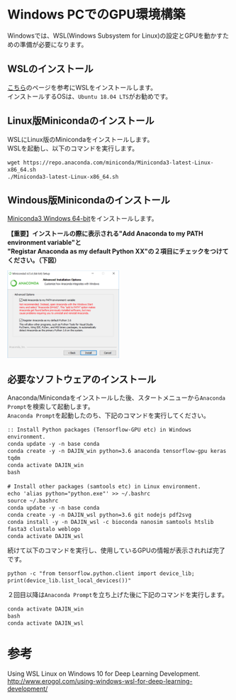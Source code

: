 # Windows PCでのGPU環境構築
Windowsでは、WSL(Windows Subsystem for Linux)の設定とGPUを動かすための準備が必要になります。  

## WSLのインストール
[こちら](https://docs.microsoft.com/ja-jp/windows/wsl/install-win10)のページを参考にWSLをインストールします。  
インストールするOSは、`Ubuntu 18.04 LTS`がお勧めです。  

## Linux版Minicondaのインストール
WSLにLinux版のMinicondaをインストールします。  
WSLを起動し、以下のコマンドを実行します。
```
wget https://repo.anaconda.com/miniconda/Miniconda3-latest-Linux-x86_64.sh
./Miniconda3-latest-Linux-x86_64.sh
```

## Windous版Minicondaのインストール
[Miniconda3 Windows 64-bit](https://docs.conda.io/en/latest/miniconda.html#windows-installers)をインストールします。  

**【重要】インストールの際に表示される"Add Anaconda to my PATH environment variable"と  
"Registar Anaconda as my default Python XX"の２項目にチェックをつけてください。（下図）**  


<img src="https://github.com/akikuno/DAJIN/blob/master/misc/images/anaconda-install.png" width="50%">  

## 必要なソフトウェアのインストール
Anaconda/Minicondaをインストールした後、スタートメニューから`Anaconda Prompt`を検索して起動します。  
`Anaconda Prompt`を起動したのち、下記のコマンドを実行してください。  
```
:: Install Python packages (Tensorflow-GPU etc) in Windows environment.
conda update -y -n base conda
conda create -y -n DAJIN_win python=3.6 anaconda tensorflow-gpu keras tqdm
conda activate DAJIN_win
bash

# Install other packages (samtools etc) in Linux environment.
echo 'alias python="python.exe"' >> ~/.bashrc
source ~/.bashrc
conda update -y -n base conda
conda create -y -n DAJIN_wsl python=3.6 git nodejs pdf2svg
conda install -y -n DAJIN_wsl -c bioconda nanosim samtools htslib fasta3 clustalo weblogo
conda activate DAJIN_wsl
```

続けて以下のコマンドを実行し、使用しているGPUの情報が表示されれば完了です。  
```
python -c "from tensorflow.python.client import device_lib; 
print(device_lib.list_local_devices())"
```

２回目以降は`Anaconda Prompt`を立ち上げた後に下記のコマンドを実行します。  
```
conda activate DAJIN_win
bash
conda activate DAJIN_wsl
```

# 参考
Using WSL Linux on Windows 10 for Deep Learning Development.  
http://www.erogol.com/using-windows-wsl-for-deep-learning-development/  
